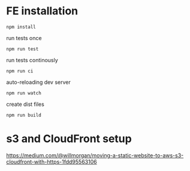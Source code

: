 # FE installation

```
npm install
```

run tests once
```
npm run test
```

run tests continously
```
npm run ci
```

auto-reloading dev server
```
npm run watch
```

create dist files
```
npm run build
```

# s3 and CloudFront setup

https://medium.com/@willmorgan/moving-a-static-website-to-aws-s3-cloudfront-with-https-1fdd95563106
